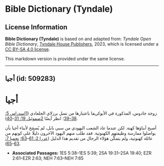 # Bible Dictionary (Tyndale)

## License Information

**Bible Dictionary (Tyndale)** is based on and adapted from: _Tyndale Open Bible Dictionary_, [Tyndale House Publishers](https://tyndaleopenresources.com/), 2023, which is licensed under a [CC BY-SA 4.0 license](https://creativecommons.org/licenses/by-sa/4.0/legalcode.en).

This markdown version is provided under the same license.



--------------------------------

## أجيا (id: 509283)

أجيا
====

زوجة جادوس، المذكورة في الأبوكريفا باعتبارها من نسل برزلاي الجلعادي ([1إسدراس 5: 38–39](https://ref.ly/1Esd5:38-1Esd5:39)؛ انظر أيضًا [2صموئيل 19: 31](https://ref.ly/2Sam19:31-2Sam19:40)–[40](https://ref.ly/2Sam19:31-2Sam19:40)).

أصبح أبناؤها كهنة. لكن عندما عاد الشعب اليهودي من سبي بابل، لم يُسمَح لأبناء أجيا بأن يواصلوا ممارسة وظيفتهم الكهنوتية. فقد طلب منهم اليهود الآخرون دليلًا على كونهم من عائلة كهنوتية، ولم يتمكَّن هؤلاء الرجال من تقديم هذا الدليل ([عزرا 2: 61](https://ref.ly/Ezra2:61-Ezra2:63)–[63؛](https://ref.ly/Ezra2:61-Ezra2:63) [نحميا 7: 63](https://ref.ly/Neh7:63-Neh7:65)–[65](https://ref.ly/Neh7:63-Neh7:65)).

* **Associated Passages:** 1ES 5:38–1ES 5:39; 2SA 19:31–2SA 19:40; EZR 2:61–EZR 2:63; NEH 7:63–NEH 7:65

